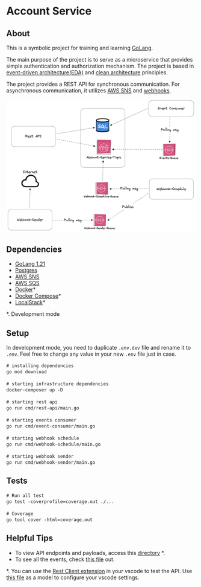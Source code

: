 # Account Service

## About
This is a symbolic project for training and learning [GoLang](https://go.dev/).

The main purpose of the project is to serve as a microservice that provides simple authentication and authorization mechanism. The project is based in [event-driven architecture(EDA)](https://aws.amazon.com/event-driven-architecture/) and [clean architecture](https://www.freecodecamp.org/news/a-quick-introduction-to-clean-architecture-990c014448d2/) principles.

The project provides a REST API for synchronous communication. For asynchronous communication, it utilizes [AWS SNS](https://aws.amazon.com/pt/sns/) and [webhooks](https://www.redhat.com/pt-br/topics/automation/what-is-a-webhook).


![Arch Overview](./docs/img/arch-overview.png)

## Dependencies

- [GoLang 1.21](https://go.dev/)
- [Postgres](https://www.postgresql.org/)
- [AWS SNS](https://aws.amazon.com/pt/sns/)
- [AWS SQS](https://aws.amazon.com/pt/sqs/)
- [Docker](https://www.docker.com/)*
- [Docker Compose](https://docs.docker.com/compose/)*
- [LocalStack](https://www.localstack.cloud/)*

*. Development mode

## Setup

In development mode, you need to duplicate `.env.dev` file and rename it to `.env`. Feel free to change any value in your new `.env` file just in case.

```shell
# installing dependencies
go mod download

# starting infrastructure dependencies
docker-composer up -D

# starting rest api
go run cmd/rest-api/main.go

# starting events consumer
go run cmd/event-consumer/main.go

# starting webhook schedule
go run cmd/webhook-schedule/main.go

# starting webhook sender
go run cmd/webhook-sender/main.go
```

## Tests

```shell
# Run all test
go test -coverprofile=coverage.out ./...

# Coverage
go tool cover -html=coverage.out
```

## Helpful Tips

- To view API endpoints and payloads, access this [directory](./docs/api-endpoints/) *.
- To see all the events, check [this file](./internal/event/event.go) out.

*. You can use the [Rest Client extension](https://marketplace.visualstudio.com/items?itemName=humao.rest-client) in your vscode to test the API. Use [this file](.vscode/settings.json.example) as a model to configure your vscode settings.
